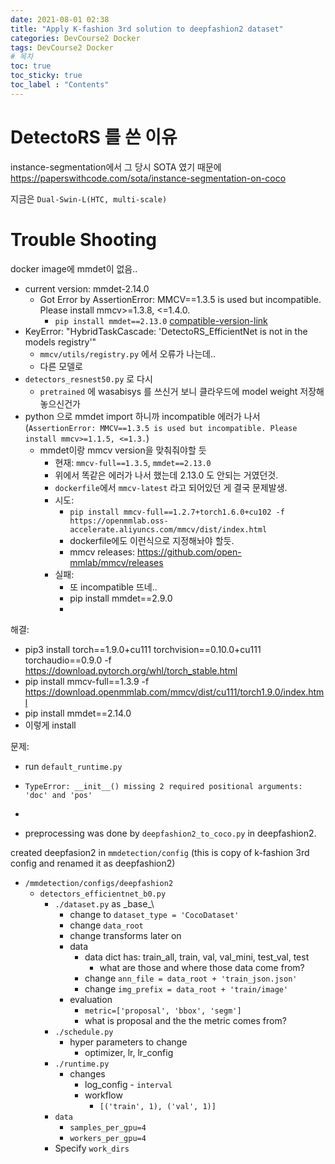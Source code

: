```yaml
---
date: 2021-08-01 02:38
title: "Apply K-fashion 3rd solution to deepfashion2 dataset"
categories: DevCourse2 Docker
tags: DevCourse2 Docker
# 목차
toc: true  
toc_sticky: true 
toc_label : "Contents"
---
```


# DetectoRS 를 쓴 이유
instance-segmentation에서 그 당시 SOTA 였기 때문에  
<https://paperswithcode.com/sota/instance-segmentation-on-coco>  

지금은 `Dual-Swin-L(HTC, multi-scale)`


# Trouble Shooting
docker image에 mmdet이 없음..
- current version: mmdet-2.14.0
  - Got Error by AssertionError: MMCV==1.3.5 is used but incompatible. Please install mmcv>=1.3.8, <=1.4.0.
    - `pip install mmdet==2.13.0` [compatible-version-link](https://mmdetection.readthedocs.io/en/latest/get_started.html)
- KeyError: "HybridTaskCascade: 'DetectoRS_EfficientNet is not in the models registry'"
  - `mmcv/utils/registry.py` 에서 오류가 나는데..
  - 다른 모델로
- `detectors_resnest50.py` 로 다시
  - `pretrained` 에 wasabisys 를 쓰신거 보니 클라우드에 model weight 저장해 놓으신건가
- python 으로 mmdet import 하니까 incompatible 에러가 나서 (`AssertionError: MMCV==1.3.5 is used but incompatible. Please install mmcv>=1.1.5, <=1.3.`)
  - mmdet이랑 mmcv version을 맞춰줘야할 듯
    - 현재: `mmcv-full==1.3.5`, `mmdet==2.13.0`
    - 위에서 똑같은 에러가 나서 했는데 2.13.0 도 안되는 거였던것.
    - `dockerfile`에서 `mmcv-latest` 라고 되어있던 게 결국 문제발생.
    - 시도:
      - `pip install mmcv-full==1.2.7+torch1.6.0+cu102 -f https://openmmlab.oss-accelerate.aliyuncs.com/mmcv/dist/index.html`
      - dockerfile에도 이런식으로 지정해놔야 할듯.
      - mmcv releases: <https://github.com/open-mmlab/mmcv/releases>
    - 실패:
      - 또 incompatible 뜨네..
      - pip install mmdet==2.9.0
      - 


해결:  
- pip3 install torch==1.9.0+cu111 torchvision==0.10.0+cu111 torchaudio==0.9.0 -f https://download.pytorch.org/whl/torch_stable.html
- pip install mmcv-full==1.3.9 -f https://download.openmmlab.com/mmcv/dist/cu111/torch1.9.0/index.html
- pip install mmdet==2.14.0
- 이렇게 install

문제:  
- run `default_runtime.py`
- `TypeError: __init__() missing 2 required positional arguments: 'doc' and 'pos'`
- 




- preprocessing was done by `deepfashion2_to_coco.py` in deepfashion2.




created deepfasion2 in `mmdetection/config` (this is copy of k-fashion 3rd config and renamed it as deepfashion2)

- `/mmdetection/configs/deepfashion2`
  - `detectors_efficientnet_b0.py`
    - `./dataset.py` as \_base_\
      - change to `dataset_type = 'CocoDataset'`
      - change `data_root`
      - change transforms later on
      - data
        - data dict has: train_all, train, val, val_mini, test_val, test
          - what are those and where those data come from?
        - change `ann_file = data_root + 'train_json.json'`
        - change `img_prefix = data_root + 'train/image'`
      - evaluation
        - `metric=['proposal', 'bbox', 'segm']`
        - what is proposal and the the metric comes from?
    - `./schedule.py`
      - hyper parameters to change
        - optimizer, lr, lr_config
    - `./runtime.py`
      - changes
        - log_config - `interval`
        - workflow
          - `[('train', 1), ('val', 1)]`
    - `data`
      - `samples_per_gpu=4`
      - `workers_per_gpu=4`
    - Specify `work_dirs`

